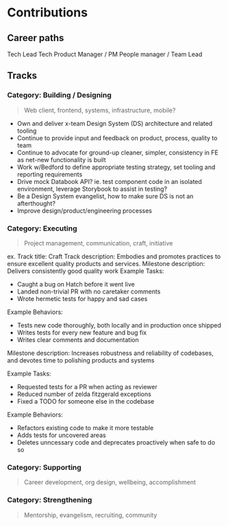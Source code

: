 # Contributions

## Career paths
Tech Lead
Tech Product Manager / PM
People manager / Team Lead

## Tracks
### Category: Building / Designing
> Web client, frontend, systems, infrastructure, mobile?

- Own and deliver x-team Design System (DS) architecture and related tooling
- Continue to provide input and feedback on product, process, quality to team
- Continue to advocate for ground-up cleaner, simpler, consistency in FE as net-new functionality is built
- Work w/Bedford to define appropriate testing strategy, set tooling and reporting requirements
- Drive mock Databook API?
ie. test component code in an isolated environment, leverage Storybook to assist in testing?
- Be a Design System evangelist, how to make sure DS is not an afterthought?
- Improve design/product/engineering processes

### Category: Executing
> Project management, communication, craft, initiative

ex. 
Track title: Craft
Track description: Embodies and promotes practices to ensure excellent quality products and services.
Milestone description: Delivers consistently good quality work
Example Tasks:
- Caught a bug on Hatch before it went live
- Landed non-trivial PR with no caretaker comments
- Wrote hermetic tests for happy and sad cases

Example Behaviors:
- Tests new code thoroughly, both locally and in production once shipped
- Writes tests for every new feature and bug fix
- Writes clear comments and documentation

Milestone description: 
Increases robustness and reliability of codebases, and devotes time to polishing products and systems

Example Tasks:
- Requested tests for a PR when acting as reviewer
- Reduced number of zelda fitzgerald exceptions
- Fixed a TODO for someone else in the codebase

Example Behaviors:
- Refactors existing code to make it more testable
- Adds tests for uncovered areas
- Deletes unncessary code and deprecates proactively when safe to do so

### Category: Supporting
> Career development, org design, wellbeing, accomplishment

### Category: Strengthening
> Mentorship, evangelism, recruiting, community